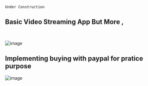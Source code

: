 `Under Construction`
## Basic Video Streaming App But More ,
<br>

![image](https://user-images.githubusercontent.com/53145644/162100059-d68675df-ad49-4b26-a288-e3213010da02.png)
<br>

## Implementing buying with paypal for pratice purpose
![image](https://user-images.githubusercontent.com/53145644/162210984-32275fc2-7a01-4da5-b479-36dd745715b2.png)
